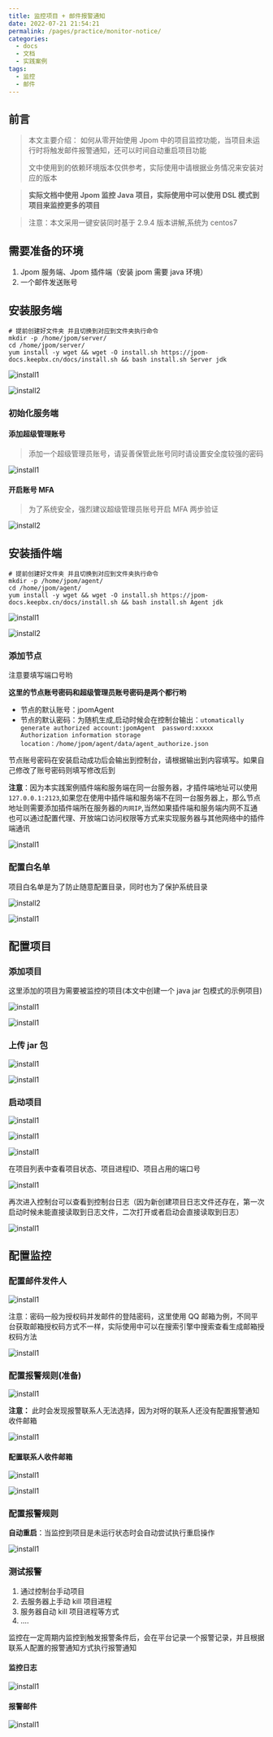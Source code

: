 ```yaml
---
title: 监控项目 + 邮件报警通知
date: 2022-07-21 21:54:21
permalink: /pages/practice/monitor-notice/
categories:
  - docs
  - 文档
  - 实践案例
tags:
  - 监控
  - 邮件
---
```



## 前言

> 本文主要介绍：
> 如何从零开始使用 Jpom 中的项目监控功能，当项目未运行时将触发邮件报警通知，还可以时间自动重启项目功能
>
> 文中使用到的依赖环境版本仅供参考，实际使用中请根据业务情况来安装对应的版本

> **实际文档中使用 Jpom 监控 Java 项目，实际使用中可以使用 DSL 模式到项目来监控更多的项目**

> 注意：本文采用一键安装同时基于 2.9.4 版本讲解,系统为 centos7

## 需要准备的环境

1. Jpom 服务端、Jpom 插件端（安装 jpom 需要 java 环境）
2. 一个邮件发送账号

## 安装服务端

```
# 提前创建好文件夹 并且切换到对应到文件夹执行命令
mkdir -p /home/jpom/server/
cd /home/jpom/server/
yum install -y wget && wget -O install.sh https://jpom-docs.keepbx.cn/docs/install.sh && bash install.sh Server jdk
```

![install1](/images/tutorial/monitor-notice/img1.png)

![install2](/images/tutorial/monitor-notice/img2.png)


### 初始化服务端

#### 添加超级管理账号

> 添加一个超级管理员账号，请妥善保管此账号同时请设置安全度较强的密码

![install1](/images/tutorial/project_dsl_java/inits1.png)

#### 开启账号 MFA

> 为了系统安全，强烈建议超级管理员账号开启 MFA 两步验证
>
![install2](/images/tutorial/project_dsl_java/inits2.png)


## 安装插件端

```
# 提前创建好文件夹 并且切换到对应到文件夹执行命令
mkdir -p /home/jpom/agent/
cd /home/jpom/agent/
yum install -y wget && wget -O install.sh https://jpom-docs.keepbx.cn/docs/install.sh && bash install.sh Agent jdk
```

![install1](/images/tutorial/monitor-notice/img3.png)

![install2](/images/tutorial/monitor-notice/img4.png)


### 添加节点

注意要填写端口号哟

**这里的节点账号密码和超级管理员账号密码是两个都行哟**

- 节点的默认账号：jpomAgent
- 节点的默认密码：为随机生成,启动时候会在控制台输出：`utomatically generate authorized account:jpomAgent  password:xxxxx  Authorization information storage location：/home/jpom/agent/data/agent_authorize.json`

节点账号密码在安装启动成功后会输出到控制台，请根据输出到内容填写。如果自己修改了账号密码则填写修改后到

**注意**：因为本实践案例插件端和服务端在同一台服务器，才插件端地址可以使用 `127.0.0.1:2123`,如果您在使用中插件端和服务端不在同一台服务器上，那么节点地址则需要添加插件端所在服务器的`内网IP`,当然如果插件端和服务端内网不互通也可以通过配置代理、开放端口访问权限等方式来实现服务器与其他网络中的插件端通讯

![install1](/images/tutorial/project_dsl_java/inita1.png)


### 配置白名单

项目白名单是为了防止随意配置目录，同时也为了保护系统目录

![install2](/images/tutorial/monitor-notice/img5.png)

![install1](/images/tutorial/project_dsl_java/inita2.png)

## 配置项目

### 添加项目

这里添加的项目为需要被监控的项目(本文中创建一个 java jar 包模式的示例项目)

![install1](/images/tutorial/monitor-notice/img7.png)

![install1](/images/tutorial/monitor-notice/img6.png)

### 上传 jar 包

![install1](/images/tutorial/monitor-notice/img8.png)

![install1](/images/tutorial/monitor-notice/img9.png)

### 启动项目

![install1](/images/tutorial/monitor-notice/img10.png)

![install1](/images/tutorial/monitor-notice/img11.png)

![install1](/images/tutorial/monitor-notice/img12.png)

在项目列表中查看项目状态、项目进程ID、项目占用的端口号

![install1](/images/tutorial/monitor-notice/img13.png)

再次进入控制台可以查看到控制台日志（因为新创建项目日志文件还存在，第一次启动时候未能直接读取到日志文件，二次打开或者启动会直接读取到日志）

![install1](/images/tutorial/monitor-notice/img14.png)

## 配置监控

### 配置邮件发件人

![install1](/images/tutorial/monitor-notice/img15.png)

注意：密码一般为授权码并发邮件的登陆密码，这里使用 QQ 邮箱为例，不同平台获取邮箱授权码方式不一样，实际使用中可以在搜索引擎中搜索查看生成邮箱授权码方法

![install1](/images/tutorial/monitor-notice/img16.png)

### 配置报警规则(准备)

![install1](/images/tutorial/monitor-notice/img17.png)

**注意：** 此时会发现报警联系人无法选择，因为对呀的联系人还没有配置报警通知收件邮箱

![install1](/images/tutorial/monitor-notice/img18.png)

#### 配置联系人收件邮箱

![install1](/images/tutorial/monitor-notice/img19.png)

![install1](/images/tutorial/monitor-notice/img20.png)

### 配置报警规则

**自动重启**：当监控到项目是未运行状态时会自动尝试执行重启操作

![install1](/images/tutorial/monitor-notice/img21.png)


### 测试报警

1. 通过控制台手动项目
2. 去服务器上手动 kill 项目进程
3. 服务器自动 kill 项目进程等方式
4. ....


监控在一定周期内监控到触发报警条件后，会在平台记录一个报警记录，并且根据联系人配置的报警通知方式执行报警通知

#### 监控日志

![install1](/images/tutorial/monitor-notice/img22.png)

#### 报警邮件

![install1](/images/tutorial/monitor-notice/img23.png)







